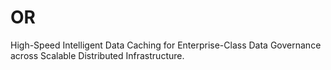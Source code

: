 # OR
High-Speed Intelligent Data Caching for Enterprise-Class Data Governance across Scalable Distributed Infrastructure.

